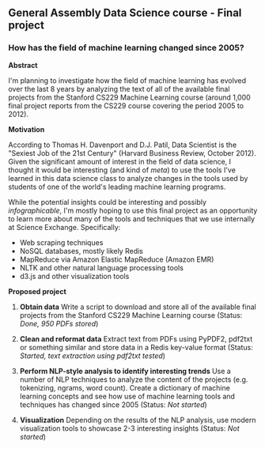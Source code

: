 ## General Assembly Data Science course - Final project

### How has the field of machine learning changed since 2005?

**Abstract**

I'm planning to investigate how the field of machine learning has evolved over the last 8 years by analyzing the text of all of the available final projects from the Stanford CS229 Machine Learning course (around 1,000 final project reports from the CS229 course covering the period 2005 to 2012). 

**Motivation**

According to Thomas H. Davenport and D.J. Patil, Data Scientist is the "Sexiest Job of the 21st Century" (Harvard Business Review, October 2012). Given the significant amount of interest in the field of data science, I thought it would be interesting (and kind of *meta*) to use the tools I've learned in this data science class to analyze changes in the tools used by students of one of the world's leading machine learning programs.  

While the potential insights could be interesting and possibly *infographicable*, I'm mostly hoping to use this final project as an opportunity to learn more about many of the tools and techniques that we use internally at Science Exchange. Specifically:

* Web scraping techniques
* NoSQL databases, mostly likely Redis
* MapReduce via Amazon Elastic MapReduce (Amazon EMR)
* NLTK and other natural language processing tools
* d3.js and other visualization tools

**Proposed project**

1. **Obtain data**
Write a script to download and store all of the available final projects from the Stanford CS229 Machine Learning course (Status: *Done, 950 PDFs stored*)

2. **Clean and reformat data** 
Extract text from PDFs using PyPDF2, pdf2txt or something similar and store data in a Redis key-value format (Status: *Started, text extraction using pdf2txt tested*) 

3. **Perform NLP-style analysis to identify interesting trends**
Use a number of NLP techniques to analyze the content of the projects (e.g. tokenizing, ngrams, word count). Create a dictionary of machine learning concepts and see how use of machine learning tools and techniques has changed since 2005 (Status: *Not started*)

4. **Visualization**
Depending on the results of the NLP analysis, use modern visualization tools to showcase 2-3 interesting insights (Status: *Not started*)
